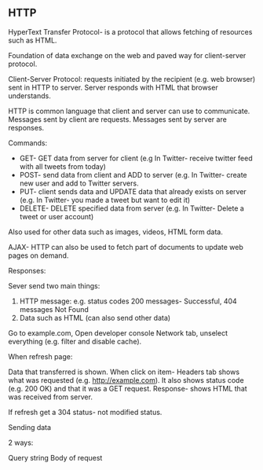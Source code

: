 ## HTTP ##

HyperText Transfer Protocol- is a protocol that allows fetching of resources such as HTML. 

Foundation of data exchange on the web and paved way for client-server protocol.

Client-Server Protocol: requests initiated by the recipient (e.g. web browser) sent in HTTP to server. Server responds with HTML that browser understands. 

HTTP is common language that client and server can use to communicate. Messages sent by client are requests. Messages sent by server are responses. 

Commands: 

* GET- GET data from server for client (e.g In Twitter- receive twitter feed with all tweets from today)
* POST- send data from client and ADD to server (e.g. In Twitter- create new user and add to Twitter servers.
* PUT- client sends data and UPDATE data that already exists on server (e.g. In Twitter- you made a tweet but want to edit it)
* DELETE- DELETE specified data from server (e.g. In Twitter- Delete a tweet or user account)

Also used for other data such as images, videos, HTML form data. 

AJAX- HTTP can also be used to fetch part of documents to update web pages on demand.

Responses: 

Sever send two main things: 
1. HTTP message:
e.g. status codes 200 messages- Successful, 404 messages Not Found
2. Data such as HTML (can also send other data)

Go to example.com, Open developer console Network tab, unselect everything (e.g. filter and disable cache). 

When refresh page: 

Data that transferred is shown. When click on item- 
Headers tab shows what was requested (e.g. http://example.com). It also shows status code (e.g. 200 OK) and that it was a GET request.
Response- shows HTML that was received from server.

If refresh get a 304 status- not modified status.

Sending data

2 ways: 

Query string
Body of request
